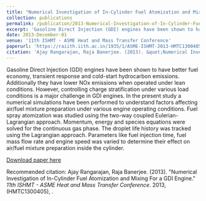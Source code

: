 ```yaml
---
title: "Numerical Investigation of In-Cylinder Fuel Atomization and Mixing For a GDI Engine"
collection: publications
permalink: /publication/2013-Numerical-Investigation-of-In-Cylinder-Fuel-Atomization-and-Mixing-For-a-GDI-Engine
excerpt: 'Gasoline Direct Injection (GDI) engines have been shown to have better fuel economy, transient response and cold-start hydrocarbon emissions. Additionally they have lower NOx emissions when operated under lean conditions. However, controlling charge stratification under various load conditions is a major challenge in GDI engines. In the present study a numerical simulations have been performed to understand factors affecting air/fuel mixture preparation under various engine operating conditions. Fuel spray atomization was studied using the two-way coupled Eulerian-Lagrangian approach. Momentum, energy and species equations were solved for the continuous gas phase. The droplet life history was tracked using the Lagrangian approach. Parameters like fuel injection time, fuel mass flow rate and engine speed was varied to determine their effect on air/fuel mixture preparation inside the cylinder.'
date: 2013-December-01
venue: '11th ISHMT - ASME Heat and Mass Transfer Conference'
paperurl: 'https://raiith.iith.ac.in/1935/1/ASME-ISHMT-2013-HMTC1300405.pdf'
citation: 'Ajay Rangarajan, Raja Banerjee. (2013). &quot;Numerical Investigation of In-Cylinder Fuel Atomization and Mixing For a GDI Engine.&quot; <i>11th ISHMT - ASME Heat and Mass Transfer Conference</i>. 2013, (HMTC1300405), .'
---
```

Gasoline Direct Injection (GDI) engines have been shown to have better fuel economy, transient response and cold-start hydrocarbon emissions. Additionally they have lower NOx emissions when operated under lean conditions. However, controlling charge stratification under various load conditions is a major challenge in GDI engines. In the present study a numerical simulations have been performed to understand factors affecting air/fuel mixture preparation under various engine operating conditions. Fuel spray atomization was studied using the two-way coupled Eulerian-Lagrangian approach. Momentum, energy and species equations were solved for the continuous gas phase. The droplet life history was tracked using the Lagrangian approach. Parameters like fuel injection time, fuel mass flow rate and engine speed was varied to determine their effect on air/fuel mixture preparation inside the cylinder.

[Download paper here](https://raiith.iith.ac.in/1935/1/ASME-ISHMT-2013-HMTC1300405.pdf)

Recommended citation: Ajay Rangarajan, Raja Banerjee. (2013). &quot;Numerical Investigation of In-Cylinder Fuel Atomization and Mixing For a GDI Engine.&quot; <i>11th ISHMT - ASME Heat and Mass Transfer Conference</i>. 2013, (HMTC1300405), .